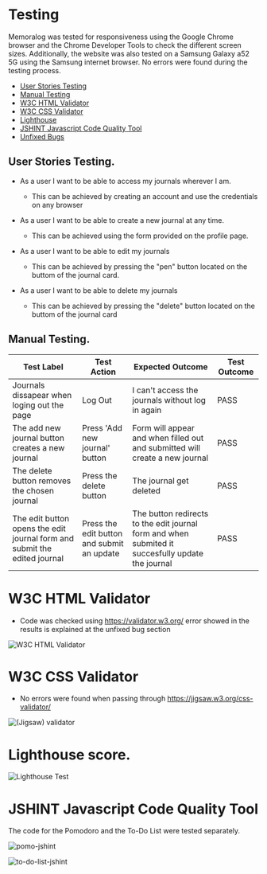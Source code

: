 # Testing 

Memoralog was tested for responsiveness using the Google Chrome browser and the Chrome Developer Tools to check the different screen sizes. Additionally, the website was also tested on a Samsung Galaxy a52 5G using the Samsung internet browser. No errors were found during the testing process.

- [User Stories Testing](#user-stories-testing)
- [Manual Testing](#manual-testing)
- [W3C HTML Validator](#w3c-html-validator) 
- [W3C CSS Validator](#w3c-css-validator)
- [Lighthouse](#lighthouse-score)
- [JSHINT Javascript Code Quality Tool](#jshint-javascript-code-quality-tool)
- [Unfixed Bugs](#unfixed-bugs)

## User Stories Testing.
* As a user I want to be able to access my journals wherever I am.
    - This can be achieved by creating an account and use the credentials on any browser

* As a user I want to be able to create a new journal at any time.
    - This can be achieved using the form provided on the profile page.

* As a user I want to be able to edit my journals
    - This can be achieved by pressing the "pen" button located on the buttom of the journal card.

* As a user I want to be able to delete my journals
    - This can be achieved by pressing the "delete" button located on the buttom of the journal card

## Manual Testing.

|Test Label   | Test Action   | Expected Outcome   | Test Outcome   |   
|-------------|---------------|--------------------|----------------|
|Journals dissapear when loging out the page|Log Out|I can't access the journals without log in again|PASS| 
|The add new journal button creates a new journal| Press 'Add new journal' button|Form will appear and when filled out and submitted will create a new journal|PASS|   
|The delete button removes the chosen journal| Press the delete button|The journal get deleted|PASS|   
|The edit button opens the edit journal form and submit the edited journal| Press the edit button and submit an update|The button redirects to the edit journal form and when submited it succesfully update the journal|PASS|
 
# W3C HTML Validator
 - Code was checked using https://validator.w3.org/ error showed in the results is explained at the unfixed bug section 

 ![W3C HTML Validator](./assets/testing-images/html-validator.png)

# W3C CSS Validator
- No errors were found when passing through https://jigsaw.w3.org/css-validator/
  
![(Jigsaw) validator](./assets/testing-images/css-validation.png)

# Lighthouse score. 

![Lighthouse Test](./assets/testing-images/lighthouse-score.png)

# JSHINT Javascript Code Quality Tool
The code for the Pomodoro and the To-Do List were tested separately.

![pomo-jshint](./assets/testing-images/jshint-pomo.png)



![to-do-list-jshint](/assets/testing-images/jshint-todo-list.png)
